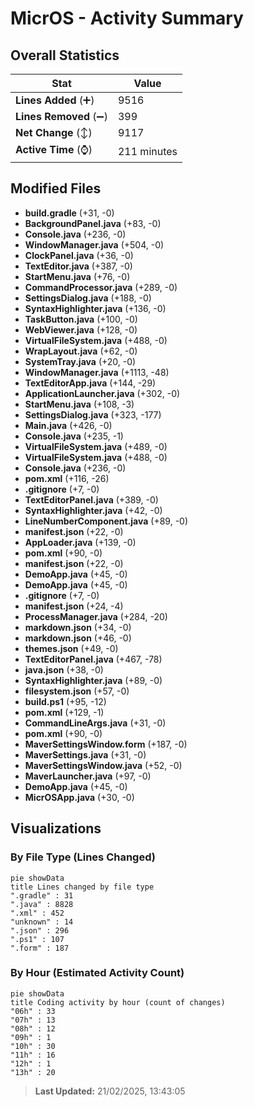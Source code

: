 # MicrOS - Activity Summary 

## Overall Statistics

| Stat                   | Value                                                             |
| ---------------------- | ----------------------------------------------------------------- |
| **Lines Added** (➕)   | 9516                                          |
| **Lines Removed** (➖) | 399                                        |
| **Net Change** (↕)    | 9117                |
| **Active Time** (⌚)   | 211 minutes |


## Modified Files
- **build.gradle** (+31, -0)
- **BackgroundPanel.java** (+83, -0)
- **Console.java** (+236, -0)
- **WindowManager.java** (+504, -0)
- **ClockPanel.java** (+36, -0)
- **TextEditor.java** (+387, -0)
- **StartMenu.java** (+76, -0)
- **CommandProcessor.java** (+289, -0)
- **SettingsDialog.java** (+188, -0)
- **SyntaxHighlighter.java** (+136, -0)
- **TaskButton.java** (+100, -0)
- **WebViewer.java** (+128, -0)
- **VirtualFileSystem.java** (+488, -0)
- **WrapLayout.java** (+62, -0)
- **SystemTray.java** (+20, -0)
- **WindowManager.java** (+1113, -48)
- **TextEditorApp.java** (+144, -29)
- **ApplicationLauncher.java** (+302, -0)
- **StartMenu.java** (+108, -3)
- **SettingsDialog.java** (+323, -177)
- **Main.java** (+426, -0)
- **Console.java** (+235, -1)
- **VirtualFileSystem.java** (+489, -0)
- **VirtualFileSystem.java** (+488, -0)
- **Console.java** (+236, -0)
- **pom.xml** (+116, -26)
- **.gitignore** (+7, -0)
- **TextEditorPanel.java** (+389, -0)
- **SyntaxHighlighter.java** (+42, -0)
- **LineNumberComponent.java** (+89, -0)
- **manifest.json** (+22, -0)
- **AppLoader.java** (+139, -0)
- **pom.xml** (+90, -0)
- **manifest.json** (+22, -0)
- **DemoApp.java** (+45, -0)
- **DemoApp.java** (+45, -0)
- **.gitignore** (+7, -0)
- **manifest.json** (+24, -4)
- **ProcessManager.java** (+284, -20)
- **markdown.json** (+34, -0)
- **markdown.json** (+46, -0)
- **themes.json** (+49, -0)
- **TextEditorPanel.java** (+467, -78)
- **java.json** (+38, -0)
- **SyntaxHighlighter.java** (+89, -0)
- **filesystem.json** (+57, -0)
- **build.ps1** (+95, -12)
- **pom.xml** (+129, -1)
- **CommandLineArgs.java** (+31, -0)
- **pom.xml** (+90, -0)
- **MaverSettingsWindow.form** (+187, -0)
- **MaverSettings.java** (+31, -0)
- **MaverSettingsWindow.java** (+52, -0)
- **MaverLauncher.java** (+97, -0)
- **DemoApp.java** (+45, -0)
- **MicrOSApp.java** (+30, -0)

## Visualizations

### By File Type (Lines Changed)

```mermaid
pie showData
title Lines changed by file type
".gradle" : 31
".java" : 8828
".xml" : 452
"unknown" : 14
".json" : 296
".ps1" : 107
".form" : 187
```

### By Hour (Estimated Activity Count)

```mermaid
pie showData
title Coding activity by hour (count of changes)
"06h" : 33
"07h" : 13
"08h" : 12
"09h" : 1
"10h" : 30
"11h" : 16
"12h" : 1
"13h" : 20
```


> **Last Updated:** 21/02/2025, 13:43:05